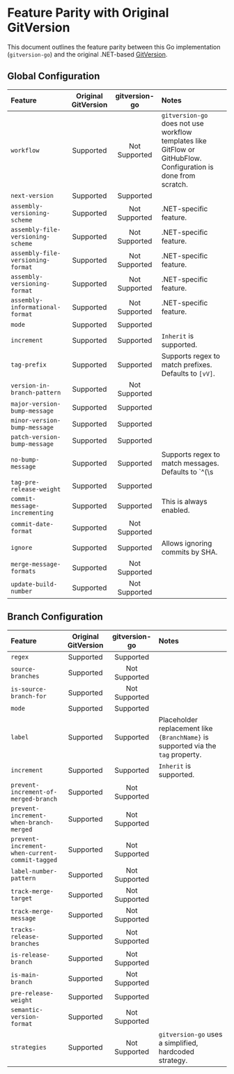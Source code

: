 # Feature Parity with Original GitVersion

This document outlines the feature parity between this Go implementation (`gitversion-go`) and the original .NET-based [GitVersion](https://gitversion.net/).

## Global Configuration

| Feature | Original GitVersion | gitversion-go | Notes |
| :--- | :---: | :---: | :--- |
| `workflow` | Supported | Not Supported | `gitversion-go` does not use workflow templates like GitFlow or GitHubFlow. Configuration is done from scratch. |
| `next-version` | Supported | Supported |  |
| `assembly-versioning-scheme` | Supported | Not Supported | .NET-specific feature. |
| `assembly-file-versioning-scheme` | Supported | Not Supported | .NET-specific feature. |
| `assembly-file-versioning-format` | Supported | Not Supported | .NET-specific feature. |
| `assembly-versioning-format` | Supported | Not Supported | .NET-specific feature. |
| `assembly-informational-format` | Supported | Not Supported | .NET-specific feature. |
| `mode` | Supported | Supported |  |
| `increment` | Supported | Supported | `Inherit` is supported. |
| `tag-prefix` | Supported | Supported | Supports regex to match prefixes. Defaults to `[vV]`. |
| `version-in-branch-pattern` | Supported | Not Supported |  |
| `major-version-bump-message` | Supported | Supported |  |
| `minor-version-bump-message` | Supported | Supported |  |
| `patch-version-bump-message` | Supported | Supported |  |
| `no-bump-message` | Supported | Supported | Supports regex to match messages. Defaults to `^(\\s|\\S)*?(\\+semver:\\s?(none|skip))`. |
| `tag-pre-release-weight` | Supported | Supported |  |
| `commit-message-incrementing` | Supported | Supported | This is always enabled. |
| `commit-date-format` | Supported | Not Supported |  |
| `ignore` | Supported | Supported | Allows ignoring commits by SHA. |
| `merge-message-formats` | Supported | Not Supported |  |
| `update-build-number` | Supported | Not Supported |  |

## Branch Configuration

| Feature | Original GitVersion | gitversion-go | Notes |
| :--- | :---: | :---: | :--- |
| `regex` | Supported | Supported |  |
| `source-branches` | Supported | Not Supported |  |
| `is-source-branch-for` | Supported | Not Supported |  |
| `mode` | Supported | Supported |  |
| `label` | Supported | Supported | Placeholder replacement like `{BranchName}` is supported via the `tag` property. |
| `increment` | Supported | Supported | `Inherit` is supported. |
| `prevent-increment-of-merged-branch` | Supported | Not Supported |  |
| `prevent-increment-when-branch-merged` | Supported | Not Supported |  |
| `prevent-increment-when-current-commit-tagged` | Supported | Not Supported |  |
| `label-number-pattern` | Supported | Not Supported |  |
| `track-merge-target` | Supported | Not Supported |  |
| `track-merge-message` | Supported | Not Supported |  |
| `tracks-release-branches` | Supported | Not Supported |  |
| `is-release-branch` | Supported | Not Supported |  |
| `is-main-branch` | Supported | Not Supported |  |
| `pre-release-weight` | Supported | Supported |  |
| `semantic-version-format` | Supported | Not Supported |  |
| `strategies` | Supported | Not Supported | `gitversion-go` uses a simplified, hardcoded strategy. |

